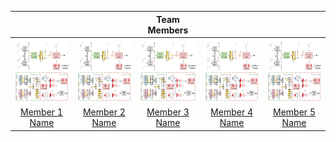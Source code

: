 |          |          | **Team Members** |          |          |
|:--------:|:--------:|:----------------:|:--------:|:--------:|
| <img src="paper1.png" width="100px" height="100px"> | <img src="paper1.png" width="100px" height="100px"> | <img src="paper1.png" width="100px" height="100px"> | <img src="paper1.png" width="100px" height="100px"> | <img src="paper1.png" width="100px" height="100px"> |
| [Member 1 Name](https://example.com/member1) | [Member 2 Name](https://example.com/member2) | [Member 3 Name](https://example.com/member3) | [Member 4 Name](https://example.com/member4) | [Member 5 Name](https://example.com/member5) |

